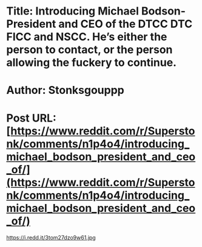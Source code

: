 # Title: Introducing Michael Bodson- President and CEO of the DTCC DTC FICC and NSCC. He’s either the person to contact, or the person allowing the fuckery to continue.
# Author: Stonksgouppp
# Post URL: [https://www.reddit.com/r/Superstonk/comments/n1p4o4/introducing_michael_bodson_president_and_ceo_of/](https://www.reddit.com/r/Superstonk/comments/n1p4o4/introducing_michael_bodson_president_and_ceo_of/)


https://i.redd.it/3tom27dzo9w61.jpg
